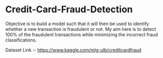 # Credit-Card-Fraud-Detection
Objective is to build a model such that it will then be used to identify whether a new transaction is fraudulent or not. My aim here is to detect 100% of the fraudulent transactions while minimizing the incorrect fraud classifications.	

Dataset Link :- https://www.kaggle.com/mlg-ulb/creditcardfraud
